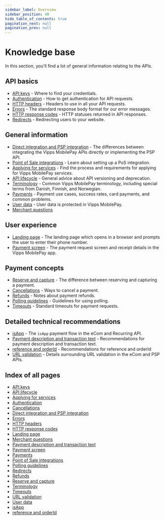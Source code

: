 ```yaml
---
sidebar_label: Overview
sidebar_position: 40
hide_table_of_contents: true
pagination_next: null
pagination_prev: null
---
```


# Knowledge base

In this section, you'll find a lot of general information relating to the APIs.

## API basics

* [API keys](api-keys.md) - Where to find your credentials.
* [Authentication](authentication.md) - How to get authentication for API requests.
* [HTTP headers](http-headers.md) - Headers to use in all your API requests.
* [Errors](errors.md) - The standard response body format for our error messages.
* [HTTP response codes](http-response-codes.md) - HTTP statuses returned in API responses.
* [Redirects](redirects.md) - Redirecting users to your website.

## General information

* [Direct integration and PSP integration](direct-vs-psp.md) - The differences between integrating the Vipps MobilePay APIs directly or implementing the PSP API.
* [Point of Sale integrations](pos-integrations.md) - Learn about setting up a PoS integration.
* [Applying for services](applying-for-services.md) - Find the process and requirements for applying for Vipps MobilePay services.
* [API lifecycle](api-lifecycle.md) - General advice about API versioning and deprecation.
* [Terminology](terminology.md) - Common Vipps MobilePay terminology, including special terms from Danish, Finnish, and Norwegian.
* [Payments](payments.md) - Payment use cases, success rates, card payments, and common problems.
* [User data](user-data.md) - User data is protected in Vipps MobilePay.
* [Merchant questions](merchant-questions.md)

## User experience

* [Landing page](landing-page.md) - The landing page which opens in a browser and prompts the user to enter their phone number.
* [Payment screen](payment-screen.md) - The payment request screen and receipt details in the Vipps MobilePay app.

## Payment concepts

* [Reserve and capture](reserve-and-capture.md) - The difference between reserving and capturing a payment.
* [Cancellations](cancel.md) - Ways to cancel a payment.
* [Refunds](refund.md) - Notes about payment refunds.
* [Polling guidelines](polling-guidelines.md) - Guidelines for using polling.
* [Timeouts](timeouts.md) - Standard timeouts for payment requests.

## Detailed technical recommendations

* [isApp](isApp.md) - The `isApp` payment flow in the eCom and Recurring API.
* [Payment description and transaction text](transactiontext.md) - Recommendations for payment description and transaction text.
* [reference and orderId](orderid.md) - Recommendations for reference and orderId
* [URL validation](url-validation.md) - Details surrounding URL validation in the eCom and PSP APIs.

## Index of all pages

* [API keys](api-keys.md)
* [API lifecycle](api-lifecycle.md)
* [Applying for services](applying-for-services.md)
* [Authentication](authentication.md)
* [Cancellations](cancel.md)
* [Direct integration and PSP integration](direct-vs-psp.md)
* [Errors](errors.md)
* [HTTP headers](http-headers.md)
* [HTTP response codes](http-response-codes.md)
* [Landing page](landing-page.md)
* [Merchant questions](merchant-questions.md)
* [Payment description and transaction text](transactiontext.md)
* [Payment screen](payment-screen.md)
* [Payments](payments.md)
* [Point of Sale integrations](pos-integrations.md)
* [Polling guidelines](polling-guidelines.md)
* [Redirects](redirects.md)
* [Refunds](refund.md)
* [Reserve and capture](reserve-and-capture.md)
* [Terminology](terminology.md)
* [Timeouts](timeouts.md)
* [URL validation](url-validation.md)
* [User data](user-data.md)
* [isApp](isApp.md) 
* [reference and orderId](orderid.md)
